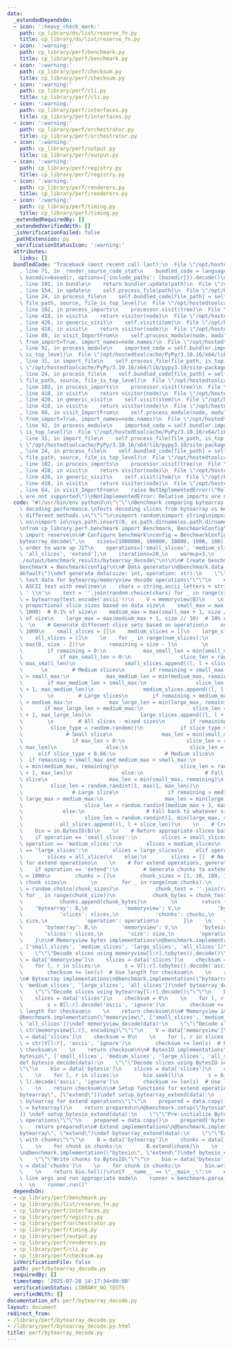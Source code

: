 ```yaml
---
data:
  _extendedDependsOn:
  - icon: ':heavy_check_mark:'
    path: cp_library/ds/list/reserve_fn.py
    title: cp_library/ds/list/reserve_fn.py
  - icon: ':warning:'
    path: cp_library/perf/benchmark.py
    title: cp_library/perf/benchmark.py
  - icon: ':warning:'
    path: cp_library/perf/checksum.py
    title: cp_library/perf/checksum.py
  - icon: ':warning:'
    path: cp_library/perf/cli.py
    title: cp_library/perf/cli.py
  - icon: ':warning:'
    path: cp_library/perf/interfaces.py
    title: cp_library/perf/interfaces.py
  - icon: ':warning:'
    path: cp_library/perf/orchestrator.py
    title: cp_library/perf/orchestrator.py
  - icon: ':warning:'
    path: cp_library/perf/output.py
    title: cp_library/perf/output.py
  - icon: ':warning:'
    path: cp_library/perf/registry.py
    title: cp_library/perf/registry.py
  - icon: ':warning:'
    path: cp_library/perf/renderers.py
    title: cp_library/perf/renderers.py
  - icon: ':warning:'
    path: cp_library/perf/timing.py
    title: cp_library/perf/timing.py
  _extendedRequiredBy: []
  _extendedVerifiedWith: []
  _isVerificationFailed: false
  _pathExtension: py
  _verificationStatusIcon: ':warning:'
  attributes:
    links: []
  bundledCode: "Traceback (most recent call last):\n  File \"/opt/hostedtoolcache/PyPy/3.10.16/x64/lib/pypy3.10/site-packages/onlinejudge_verify/documentation/build.py\"\
    , line 71, in _render_source_code_stat\n    bundled_code = language.bundle(stat.path,\
    \ basedir=basedir, options={'include_paths': [basedir]}).decode()\n  File \"/opt/hostedtoolcache/PyPy/3.10.16/x64/lib/pypy3.10/site-packages/onlinejudge_verify/languages/python.py\"\
    , line 101, in bundle\n    return bundler.update(path)\n  File \"/opt/hostedtoolcache/PyPy/3.10.16/x64/lib/pypy3.10/site-packages/onlinejudge_verify/languages/python_bundle.py\"\
    , line 154, in update\n    self.process_file(path)\n  File \"/opt/hostedtoolcache/PyPy/3.10.16/x64/lib/pypy3.10/site-packages/onlinejudge_verify/languages/python_bundle.py\"\
    , line 24, in process_file\n    self.bundled_code[file_path] = self.process_imports(tree,\
    \ file_path, source, file_is_top_level)\n  File \"/opt/hostedtoolcache/PyPy/3.10.16/x64/lib/pypy3.10/site-packages/onlinejudge_verify/languages/python_bundle.py\"\
    , line 102, in process_imports\n    processor.visit(tree)\n  File \"/opt/hostedtoolcache/PyPy/3.10.16/x64/lib/pypy3.10/ast.py\"\
    , line 418, in visit\n    return visitor(node)\n  File \"/opt/hostedtoolcache/PyPy/3.10.16/x64/lib/pypy3.10/ast.py\"\
    , line 426, in generic_visit\n    self.visit(item)\n  File \"/opt/hostedtoolcache/PyPy/3.10.16/x64/lib/pypy3.10/ast.py\"\
    , line 418, in visit\n    return visitor(node)\n  File \"/opt/hostedtoolcache/PyPy/3.10.16/x64/lib/pypy3.10/site-packages/onlinejudge_verify/languages/python_bundle.py\"\
    , line 80, in visit_ImportFrom\n    self.process_module(node, module_path, file_is_top_level,\
    \ from_import=True, import_names=node.names)\n  File \"/opt/hostedtoolcache/PyPy/3.10.16/x64/lib/pypy3.10/site-packages/onlinejudge_verify/languages/python_bundle.py\"\
    , line 92, in process_module\n    imported_code = self.bundler.import_file(module_path,\
    \ is_top_level)\n  File \"/opt/hostedtoolcache/PyPy/3.10.16/x64/lib/pypy3.10/site-packages/onlinejudge_verify/languages/python_bundle.py\"\
    , line 31, in import_file\n    self.process_file(file_path, is_top_level)\n  File\
    \ \"/opt/hostedtoolcache/PyPy/3.10.16/x64/lib/pypy3.10/site-packages/onlinejudge_verify/languages/python_bundle.py\"\
    , line 24, in process_file\n    self.bundled_code[file_path] = self.process_imports(tree,\
    \ file_path, source, file_is_top_level)\n  File \"/opt/hostedtoolcache/PyPy/3.10.16/x64/lib/pypy3.10/site-packages/onlinejudge_verify/languages/python_bundle.py\"\
    , line 102, in process_imports\n    processor.visit(tree)\n  File \"/opt/hostedtoolcache/PyPy/3.10.16/x64/lib/pypy3.10/ast.py\"\
    , line 418, in visit\n    return visitor(node)\n  File \"/opt/hostedtoolcache/PyPy/3.10.16/x64/lib/pypy3.10/ast.py\"\
    , line 426, in generic_visit\n    self.visit(item)\n  File \"/opt/hostedtoolcache/PyPy/3.10.16/x64/lib/pypy3.10/ast.py\"\
    , line 418, in visit\n    return visitor(node)\n  File \"/opt/hostedtoolcache/PyPy/3.10.16/x64/lib/pypy3.10/site-packages/onlinejudge_verify/languages/python_bundle.py\"\
    , line 80, in visit_ImportFrom\n    self.process_module(node, module_path, file_is_top_level,\
    \ from_import=True, import_names=node.names)\n  File \"/opt/hostedtoolcache/PyPy/3.10.16/x64/lib/pypy3.10/site-packages/onlinejudge_verify/languages/python_bundle.py\"\
    , line 92, in process_module\n    imported_code = self.bundler.import_file(module_path,\
    \ is_top_level)\n  File \"/opt/hostedtoolcache/PyPy/3.10.16/x64/lib/pypy3.10/site-packages/onlinejudge_verify/languages/python_bundle.py\"\
    , line 31, in import_file\n    self.process_file(file_path, is_top_level)\n  File\
    \ \"/opt/hostedtoolcache/PyPy/3.10.16/x64/lib/pypy3.10/site-packages/onlinejudge_verify/languages/python_bundle.py\"\
    , line 24, in process_file\n    self.bundled_code[file_path] = self.process_imports(tree,\
    \ file_path, source, file_is_top_level)\n  File \"/opt/hostedtoolcache/PyPy/3.10.16/x64/lib/pypy3.10/site-packages/onlinejudge_verify/languages/python_bundle.py\"\
    , line 102, in process_imports\n    processor.visit(tree)\n  File \"/opt/hostedtoolcache/PyPy/3.10.16/x64/lib/pypy3.10/ast.py\"\
    , line 418, in visit\n    return visitor(node)\n  File \"/opt/hostedtoolcache/PyPy/3.10.16/x64/lib/pypy3.10/ast.py\"\
    , line 426, in generic_visit\n    self.visit(item)\n  File \"/opt/hostedtoolcache/PyPy/3.10.16/x64/lib/pypy3.10/ast.py\"\
    , line 418, in visit\n    return visitor(node)\n  File \"/opt/hostedtoolcache/PyPy/3.10.16/x64/lib/pypy3.10/site-packages/onlinejudge_verify/languages/python_bundle.py\"\
    , line 64, in visit_ImportFrom\n    raise NotImplementedError(\"Relative imports\
    \ are not supported\")\nNotImplementedError: Relative imports are not supported\n"
  code: "#!/usr/bin/env python3\n\"\"\"\nBenchmark comparing bytearray vs memoryview\
    \ decoding performance.\nTests decoding slices from bytearray vs memoryview with\
    \ different methods.\n\"\"\"\n\nimport random\nimport string\nimport sys\nimport\
    \ os\nimport io\nsys.path.insert(0, os.path.dirname(os.path.dirname(os.path.abspath(__file__))))\n\
    \nfrom cp_library.perf.benchmark import Benchmark, BenchmarkConfig\nfrom cp_library.ds.list.reserve_fn\
    \ import reserve\n\n# Configure benchmark\nconfig = BenchmarkConfig(\n    name=\"\
    bytearray_decode\",\n    sizes=[1000000, 100000, 10000, 1000, 100],  # Reverse\
    \ order to warm up JIT\n    operations=['small_slices', 'medium_slices', 'large_slices',\
    \ 'all_slices', 'extend'],\n    iterations=20,\n    warmup=3,\n    output_dir=\"\
    ./output/benchmark_results/bytearray_decode\"\n)\n\n# Create benchmark instance\n\
    benchmark = Benchmark(config)\n\n# Data generator\n@benchmark.data_generator(\"\
    default\")\ndef generate_data(size: int, operation: str):\n    \"\"\"Generate\
    \ test data for bytearray/memoryview decode operations\"\"\"\n    # Generate random\
    \ ASCII text with newlines\n    chars = string.ascii_letters + string.digits +\
    \ ' \\n'\n    text = ''.join(random.choice(chars) for _ in range(size))\n    B\
    \ = bytearray(text.encode('ascii'))\n    V = memoryview(B)\n    \n    # Calculate\
    \ proportional slice sizes based on data size\n    small_max = max(1, size //\
    \ 1000)  # 0.1% of size\n    medium_max = max(small_max + 1, size // 100)  # 1%\
    \ of size\n    large_max = max(medium_max + 1, size // 10)  # 10% of size\n  \
    \  \n    # Generate different slice sets based on operation\n    num_slices =\
    \ 1000\n    small_slices = []\n    medium_slices = []\n    large_slices = []\n\
    \    all_slices = []\n    \n    for _ in range(num_slices):\n        l = random.randint(0,\
    \ max(0, size - 2))\n        remaining = size - l\n        \n        # Small slices\n\
    \        if remaining > 0:\n            max_small_len = min(small_max, remaining)\n\
    \            if max_small_len > 0:\n                slice_len = random.randint(1,\
    \ max_small_len)\n                small_slices.append((l, l + slice_len))\n  \
    \      \n        # Medium slices\n        if remaining > small_max and medium_max\
    \ > small_max:\n            max_medium_len = min(medium_max, remaining)\n    \
    \        if max_medium_len > small_max:\n                slice_len = random.randint(small_max\
    \ + 1, max_medium_len)\n                medium_slices.append((l, l + slice_len))\n\
    \        \n        # Large slices\n        if remaining > medium_max and large_max\
    \ > medium_max:\n            max_large_len = min(large_max, remaining)\n     \
    \       if max_large_len > medium_max:\n                slice_len = random.randint(medium_max\
    \ + 1, max_large_len)\n                large_slices.append((l, l + slice_len))\n\
    \        \n        # All slices - mixed sizes\n        if remaining > 0:\n   \
    \         slice_type = random.random()\n            if slice_type < 0.33:\n  \
    \              # Small slice\n                max_len = min(small_max, remaining)\n\
    \                if max_len > 0:\n                    slice_len = random.randint(1,\
    \ max_len)\n                else:\n                    slice_len = 1\n       \
    \     elif slice_type < 0.66:\n                # Medium slice\n              \
    \  if remaining > small_max and medium_max > small_max:\n                    max_len\
    \ = min(medium_max, remaining)\n                    slice_len = random.randint(small_max\
    \ + 1, max_len)\n                else:\n                    # Fall back to small\
    \ slice\n                    max_len = min(small_max, remaining)\n           \
    \         slice_len = random.randint(1, max(1, max_len))\n            else:\n\
    \                # Large slice\n                if remaining > medium_max and\
    \ large_max > medium_max:\n                    max_len = min(large_max, remaining)\n\
    \                    slice_len = random.randint(medium_max + 1, max_len)\n   \
    \             else:\n                    # Fall back to whatever size is available\n\
    \                    slice_len = random.randint(1, min(large_max, remaining))\n\
    \            all_slices.append((l, l + slice_len))\n    \n    # Create BytesIO\n\
    \    bio = io.BytesIO(B)\n    \n    # Return appropriate slices based on operation\n\
    \    if operation == 'small_slices':\n        slices = small_slices\n    elif\
    \ operation == 'medium_slices':\n        slices = medium_slices\n    elif operation\
    \ == 'large_slices':\n        slices = large_slices\n    elif operation == 'all_slices':\n\
    \        slices = all_slices\n    else:\n        slices = []  # No slices needed\
    \ for extend operations\n    \n    # For extend operations, generate data chunks\n\
    \    if operation == 'extend':\n        # Generate chunks to extend\n        num_chunks\
    \ = 1000\n        chunks = []\n        chunk_sizes = [1, 10, 100, 1000]  # Various\
    \ chunk sizes\n        \n        for _ in range(num_chunks):\n            chunk_size\
    \ = random.choice(chunk_sizes)\n            chunk_text = ''.join(random.choice(chars)\
    \ for _ in range(chunk_size))\n            chunk_bytes = chunk_text.encode('ascii')\n\
    \            chunks.append(chunk_bytes)\n        \n        return {\n        \
    \    'bytearray': B,\n            'memoryview': V,\n            'bytesio': bio,\n\
    \            'slices': slices,\n            'chunks': chunks,\n            'size':\
    \ size,\n            'operation': operation\n        }\n    \n    return {\n \
    \       'bytearray': B,\n        'memoryview': V,\n        'bytesio': bio,\n \
    \       'slices': slices,\n        'size': size,\n        'operation': operation\n\
    \    }\n\n# Memoryview bytes implementations\n@benchmark.implementation(\"memoryview_bytes\"\
    , ['small_slices', 'medium_slices', 'large_slices', 'all_slices'])\ndef memoryview_bytes_decode(data):\n\
    \    \"\"\"Decode slices using memoryview[l:r].tobytes().decode()\"\"\"\n    V\
    \ = data['memoryview']\n    slices = data['slices']\n    checksum = 0\n    \n\
    \    for l, r in slices:\n        s = V[l:r].tobytes().decode('ascii', 'ignore')\n\
    \        checksum += len(s)  # Use length for checksum\n    \n    return checksum\n\
    \n# Bytearray implementations\n@benchmark.implementation(\"bytearray\", ['small_slices',\
    \ 'medium_slices', 'large_slices', 'all_slices'])\ndef bytearray_decode(data):\n\
    \    \"\"\"Decode slices using bytearray[l:r].decode()\"\"\"\n    B = data['bytearray']\n\
    \    slices = data['slices']\n    checksum = 0\n    \n    for l, r in slices:\n\
    \        s = B[l:r].decode('ascii', 'ignore')\n        checksum += len(s)  # Use\
    \ length for checksum\n    \n    return checksum\n\n# Memoryview implementations\n\
    @benchmark.implementation(\"memoryview\", ['small_slices', 'medium_slices', 'large_slices',\
    \ 'all_slices'])\ndef memoryview_decode(data):\n    \"\"\"Decode slices using\
    \ str(memoryview[l:r], encoding)\"\"\"\n    V = data['memoryview']\n    slices\
    \ = data['slices']\n    checksum = 0\n    \n    for l, r in slices:\n        s\
    \ = str(V[l:r], 'ascii', 'ignore')\n        checksum += len(s)  # Use length for\
    \ checksum\n    \n    return checksum\n\n# BytesIO implementations\n@benchmark.implementation(\"\
    bytesio\", ['small_slices', 'medium_slices', 'large_slices', 'all_slices'])\n\
    def bytesio_decode(data):\n    \"\"\"Decode slices using BytesIO seek/read operations\"\
    \"\"\n    bio = data['bytesio']\n    slices = data['slices']\n    checksum = 0\n\
    \    \n    for l, r in slices:\n        bio.seek(l)\n        s = bio.read(r -\
    \ l).decode('ascii', 'ignore')\n        checksum += len(s)  # Use length for checksum\n\
    \    \n    return checksum\n\n# Setup functions for extend operations\n@benchmark.setup(\"\
    bytearray\", [\"extend\"])\ndef setup_bytearray_extend(data):\n    \"\"\"Pre-initialize\
    \ bytearray for extend operations\"\"\"\n    prepared = data.copy()\n    prepared['bytearray']\
    \ = bytearray()\n    return prepared\n\n@benchmark.setup(\"bytesio\", [\"extend\"\
    ]) \ndef setup_bytesio_extend(data):\n    \"\"\"Pre-initialize BytesIO for extend\
    \ operations\"\"\"\n    prepared = data.copy()\n    prepared['bytesio'] = io.BytesIO()\n\
    \    return prepared\n\n# Extend implementations\n@benchmark.implementation(\"\
    bytearray\", \"extend\")\ndef bytearray_extend(data):\n    \"\"\"Extend bytearray\
    \ with chunks\"\"\"\n    B = data['bytearray']\n    chunks = data['chunks']\n\
    \    \n    for chunk in chunks:\n        B.extend(chunk)\n    \n    return len(B)\n\
    \n@benchmark.implementation(\"bytesio\", \"extend\")\ndef bytesio_extend(data):\n\
    \    \"\"\"Write chunks to BytesIO\"\"\"\n    bio = data['bytesio']\n    chunks\
    \ = data['chunks']\n    \n    for chunk in chunks:\n        bio.write(chunk)\n\
    \    \n    return bio.tell()\n\nif __name__ == \"__main__\":\n    # Parse command\
    \ line args and run appropriate mode\n    runner = benchmark.parse_args()\n  \
    \  \n    runner.run()"
  dependsOn:
  - cp_library/perf/benchmark.py
  - cp_library/ds/list/reserve_fn.py
  - cp_library/perf/interfaces.py
  - cp_library/perf/registry.py
  - cp_library/perf/orchestrator.py
  - cp_library/perf/timing.py
  - cp_library/perf/output.py
  - cp_library/perf/renderers.py
  - cp_library/perf/cli.py
  - cp_library/perf/checksum.py
  isVerificationFile: false
  path: perf/bytearray_decode.py
  requiredBy: []
  timestamp: '2025-07-28 14:17:34+09:00'
  verificationStatus: LIBRARY_NO_TESTS
  verifiedWith: []
documentation_of: perf/bytearray_decode.py
layout: document
redirect_from:
- /library/perf/bytearray_decode.py
- /library/perf/bytearray_decode.py.html
title: perf/bytearray_decode.py
---
```

